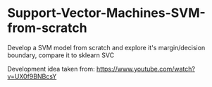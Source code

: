 # Support-Vector-Machines-SVM-from-scratch
Develop a SVM model from scratch and explore it's margin/decision boundary, compare it to sklearn SVC

Development idea taken from:
https://www.youtube.com/watch?v=UX0f9BNBcsY

